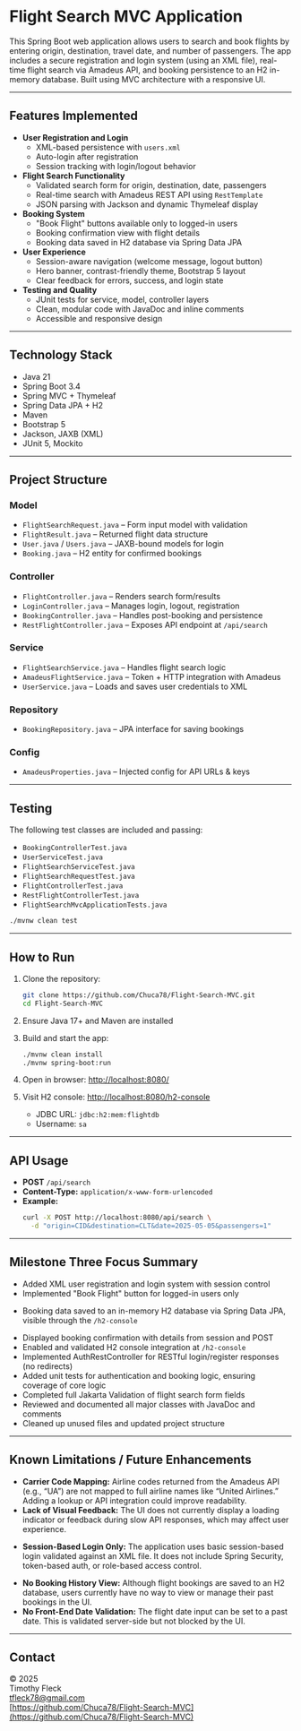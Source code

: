 # Flight Search MVC Application

This Spring Boot web application allows users to search and book flights by entering origin, destination, travel date, and number of passengers. The app includes a secure registration and login system (using an XML file), real-time flight search via Amadeus API, and booking persistence to an H2 in-memory database. Built using MVC architecture with a responsive UI.

---

## Features Implemented

- **User Registration and Login**
  - XML-based persistence with `users.xml`
  - Auto-login after registration
  - Session tracking with login/logout behavior
- **Flight Search Functionality**
  - Validated search form for origin, destination, date, passengers
  - Real-time search with Amadeus REST API using `RestTemplate`
  - JSON parsing with Jackson and dynamic Thymeleaf display
- **Booking System**
  - "Book Flight" buttons available only to logged-in users
  - Booking confirmation view with flight details
  - Booking data saved in H2 database via Spring Data JPA
- **User Experience**
  - Session-aware navigation (welcome message, logout button)
  - Hero banner, contrast-friendly theme, Bootstrap 5 layout
  - Clear feedback for errors, success, and login state
- **Testing and Quality**
  - JUnit tests for service, model, controller layers
  - Clean, modular code with JavaDoc and inline comments
  - Accessible and responsive design

---

## Technology Stack

- Java 21
- Spring Boot 3.4
- Spring MVC + Thymeleaf
- Spring Data JPA + H2
- Maven
- Bootstrap 5
- Jackson, JAXB (XML)
- JUnit 5, Mockito

---

## Project Structure

### Model
- `FlightSearchRequest.java` – Form input model with validation
- `FlightResult.java` – Returned flight data structure
- `User.java` / `Users.java` – JAXB-bound models for login
- `Booking.java` – H2 entity for confirmed bookings

### Controller
- `FlightController.java` – Renders search form/results
- `LoginController.java` – Manages login, logout, registration
- `BookingController.java` – Handles post-booking and persistence
- `RestFlightController.java` – Exposes API endpoint at `/api/search`

### Service
- `FlightSearchService.java` – Handles flight search logic
- `AmadeusFlightService.java` – Token + HTTP integration with Amadeus
- `UserService.java` – Loads and saves user credentials to XML

### Repository
- `BookingRepository.java` – JPA interface for saving bookings

### Config
- `AmadeusProperties.java` – Injected config for API URLs & keys

---

 ## Testing

 The following test classes are included and passing:

 - `BookingControllerTest.java`
 - `UserServiceTest.java`
 - `FlightSearchServiceTest.java`
 - `FlightSearchRequestTest.java`
 - `FlightControllerTest.java`
 - `RestFlightControllerTest.java`
 - `FlightSearchMvcApplicationTests.java`

```bash
./mvnw clean test
```

---

##  How to Run

1. Clone the repository:
   ```bash
   git clone https://github.com/Chuca78/Flight-Search-MVC.git
   cd Flight-Search-MVC
   ```

2. Ensure Java 17+ and Maven are installed

3. Build and start the app:
   ```bash
   ./mvnw clean install
   ./mvnw spring-boot:run
   ```

4. Open in browser: [http://localhost:8080/](http://localhost:8080/)

5. Visit H2 console: [http://localhost:8080/h2-console](http://localhost:8080/h2-console)  
   - JDBC URL: `jdbc:h2:mem:flightdb`  
   - Username: `sa`

---

## API Usage

- **POST** `/api/search`
- **Content-Type:** `application/x-www-form-urlencoded`
- **Example:**
   ```bash
   curl -X POST http://localhost:8080/api/search \
     -d "origin=CID&destination=CLT&date=2025-05-05&passengers=1"
   ```

---

## Milestone Three Focus Summary

- Added XML user registration and login system with session control
- Implemented "Book Flight" button for logged-in users only
+ Booking data saved to an in-memory H2 database via Spring Data JPA, visible through the `/h2-console`
- Displayed booking confirmation with details from session and POST
- Enabled and validated H2 console integration at `/h2-console`
- Implemented AuthRestController for RESTful login/register responses (no redirects)
- Added unit tests for authentication and booking logic, ensuring coverage of core logic
- Completed full Jakarta Validation of flight search form fields
- Reviewed and documented all major classes with JavaDoc and comments
- Cleaned up unused files and updated project structure

---

## Known Limitations / Future Enhancements

- **Carrier Code Mapping:** Airline codes returned from the Amadeus API (e.g., “UA”) are not mapped to full airline names like “United Airlines.” Adding a lookup or API integration could improve readability.
- **Lack of Visual Feedback:** The UI does not currently display a loading indicator or feedback during slow API responses, which may affect user experience.
+ **Session-Based Login Only:** The application uses basic session-based login validated against an XML file. It does not include Spring Security, token-based auth, or role-based access control.
- **No Booking History View:** Although flight bookings are saved to an H2 database, users currently have no way to view or manage their past bookings in the UI.
 - **No Front-End Date Validation:** The flight date input can be set to a past date. This is validated server-side but not blocked by the UI.

---

## Contact

© 2025  
Timothy Fleck  
[tfleck78@gmail.com](mailto:tfleck78@gmail.com)  
[https://github.com/Chuca78/Flight-Search-MVC](https://github.com/Chuca78/Flight-Search-MVC)
